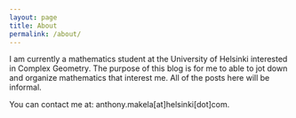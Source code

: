 ```yaml
---
layout: page
title: About
permalink: /about/
---
```


I am currently a mathematics student at the University of Helsinki interested in Complex Geometry. The purpose of this blog is for me to able to jot down and organize mathematics that interest me. All of the posts here will be informal.

You can contact me at: anthony.makela[at]helsinki[dot]com.
